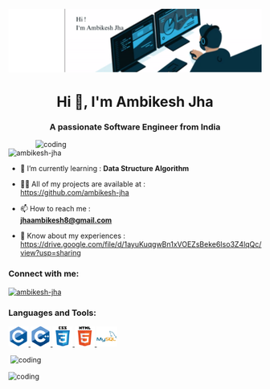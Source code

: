 ![loga](https://github.com/ambikesh-jha/ambikesh-jha/blob/main/IntroBanner.png)
<h1 align="center">Hi 👋, I'm Ambikesh Jha</h1>
<h3 align="center">A passionate Software Engineer from India</h3>
<img align="right" alt="coding" width="450" src="https://user-images.githubusercontent.com/55389276/140866485-8fb1c876-9a8f-4d6a-98dc-08c4981eaf70.gif">

<p align="left"> 
<img src="https://komarev.com/ghpvc/?username=ambikesh-jha&label=Profile%20views&color=0e75b6&style=flat" alt="ambikesh-jha" /> </p>

- 🌱 I’m currently learning : **Data Structure Algorithm**

- 👨‍💻 All of my projects are available at : <br>https://github.com/ambikesh-jha </br>

- 📫 How to reach me : <br>**jhaambikesh8@gmail.com** </br>

- 📄 Know about my experiences : <br>https://drive.google.com/file/d/1ayuKuqgwBn1xVOEZsBeke6Iso3Z4lqQc/view?usp=sharing </br>

<h3 align="left">Connect with me:</h3>
<p align="left">
<a href="https://linkedin.com/in/ambikesh-jha" target="blank"><img align="center" src="https://raw.githubusercontent.com/rahuldkjain/github-profile-readme-generator/master/src/images/icons/Social/linked-in-alt.svg" alt="ambikesh-jha" height="30" width="40" /></a>
</p>

<h3 align="left">Languages and Tools:</h3>
<p align="left"> <a href="https://www.cprogramming.com/" target="_blank" rel="noreferrer"> <img src="https://raw.githubusercontent.com/devicons/devicon/master/icons/c/c-original.svg" alt="c" width="40" height="40"/> </a> <a href="https://www.w3schools.com/cpp/" target="_blank" rel="noreferrer"> <img src="https://raw.githubusercontent.com/devicons/devicon/master/icons/cplusplus/cplusplus-original.svg" alt="cplusplus" width="40" height="40"/> </a> <a href="https://www.w3schools.com/css/" target="_blank" rel="noreferrer"> <img src="https://raw.githubusercontent.com/devicons/devicon/master/icons/css3/css3-original-wordmark.svg" alt="css3" width="40" height="40"/> </a> <a href="https://www.w3.org/html/" target="_blank" rel="noreferrer"> <img src="https://raw.githubusercontent.com/devicons/devicon/master/icons/html5/html5-original-wordmark.svg" alt="html5" width="40" height="40"/> </a> <a href="https://www.mysql.com/" target="_blank" rel="noreferrer"> <img src="https://raw.githubusercontent.com/devicons/devicon/master/icons/mysql/mysql-original-wordmark.svg" alt="mysql" width="40" height="40"/> </a> </p>


<p>&nbsp;<img align="center"alt="coding" width="450" src="https://github-readme-stats.vercel.app/api?username=ambikesh-jha&show_icons=true&locale=en" alt="ambikesh-jha" /></p>

<p><img align="center"alt="coding" width="455" src="https://github-readme-streak-stats.herokuapp.com/?user=ambikesh-jha&" alt="ambikesh-jha" /></p>
